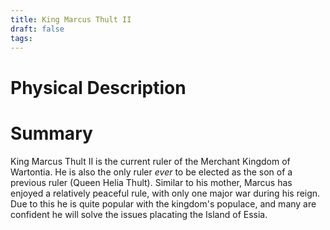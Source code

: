 ```yaml
---
title: King Marcus Thult II
draft: false
tags:
---
```

 

# Physical Description


# Summary
King Marcus Thult II is the current ruler of the Merchant Kingdom of Wartontia. He is also the only ruler *ever* to be elected as the son of a previous ruler (Queen Helia Thult). Similar to his mother, Marcus has enjoyed a relatively peaceful rule, with only one major war during his reign. Due to this he is quite popular with the kingdom's populace, and many are confident he will solve the issues placating the Island of Essia.